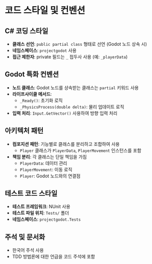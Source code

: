 # 코드 스타일 및 컨벤션

## C# 코딩 스타일
- **클래스 선언**: `public partial class` 형태로 선언 (Godot 노드 상속 시)
- **네임스페이스**: `projectgodot` 사용
- **접근 제한자**: private 필드는 `_` 접두사 사용 (예: `_playerData`)

## Godot 특화 컨벤션
- **노드 클래스**: Godot 노드를 상속받는 클래스는 `partial` 키워드 사용
- **라이프사이클 메서드**: 
  - `_Ready()`: 초기화 로직
  - `_PhysicsProcess(double delta)`: 물리 업데이트 로직
- **입력 처리**: `Input.GetVector()` 사용하여 방향 입력 처리

## 아키텍처 패턴
- **컴포지션 패턴**: 기능별로 클래스를 분리하고 조합하여 사용
  - `Player` 클래스가 `PlayerData`, `PlayerMovement` 인스턴스를 포함
- **책임 분리**: 각 클래스는 단일 책임을 가짐
  - `PlayerData`: 데이터 관리
  - `PlayerMovement`: 이동 로직
  - `Player`: Godot 노드와의 연결점

## 테스트 코드 스타일
- **테스트 프레임워크**: NUnit 사용
- **테스트 파일 위치**: `Tests/` 폴더
- **네임스페이스**: `projectgodot.Tests`

## 주석 및 문서화
- 한국어 주석 사용
- TDD 방법론에 대한 언급을 코드 주석에 포함